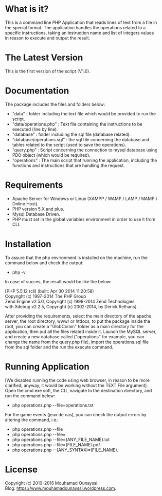 # What is it?
 This is a command line PHP Application that reads lines of text from a file in the special format.
 The application handles the operations related to a specific instructions, taking an instruction name and list of integers values in  reason to execute and output the result. 
 
# The Latest Version
This is the first version of the script (V1.0).

# Documentation
The package includes the files and folders below:
  - "data" : folder including the text file which would be provided to run the script.
  - "data/operations.php" : Text file containing the instructions to be executed (line by line).
  - "database" : folder including the sql file (database related).
  - "database/operations.sql" : the sql file concerning the database and tables related to the script (used to save the operations).
  - "query.php" : Script concerning the connection to mysql database using PDO object (which would be required).
  - "operations" : The main script that running the application, including the functions and instructions that are handling the request. 
  
# Requirements
- Apache Server for Windows or Linux (XAMPP / WAMP / LAMP / MAMP / Online Host).
- PHP version 5.X and plus.
- Mysql Database Driven.
- PHP must set in the global variables environment in order to use it from CLI.
  
# Installation
To assure that the php environment is installed on the machine, run the command below and check the output:
  * php -v

In case of succes, the result would be like the below:

[PHP 5.5.12 (cli) (built: Apr 30 2014 11:20:58)<br>
Copyright (c) 1997-2014 The PHP Group<br>
Zend Engine v2.5.0, Copyright (c) 1998-2014 Zend Technologies<br>
with Xdebug v2.2.5, Copyright (c) 2002-2014, by Derick Rethans].

After providing the requirements, select the main directory of the apache server, the root directory, www/ or htdocs, to put the package inside the root, you can create a "GlobComm" folder as a main directory for the application, then put all the files related inside it.
Launch the MySQL server, and create a new database called ("operations" for example, you can change the name from the query.php file), import the operations.sql file from the sql folder and the run the execute command.
  
# Running Application
  [We disabled running the code using web browser, in reason to be more clarified, anyway, it would be working without the TEXT File 
  argument].<br>
  Open the cmd.exe soft, the CLI, navigate to the destination directory, and run the command below:
  * php operations.php --file=operations.txt

For the game events (jeux de cas), you can check the output errors by altering the command, i.e.:
  * php operations.php --file
  * php operations.php --file=
  * php operations.php --file=(ANY_FILE_NAME).txt 
  * php operations.php --file=(FILE_NAME).pdf
  * php operations.php --(ANY_SYNTAX)=(FILE_NAME).<EXT> 
  
# License
Copyright (c) 2010-2016 Mouhamad Ounayssi.<br>
Blog: https://www.mouhamadounayssi.wordpress.com.
